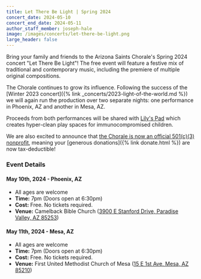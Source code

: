 ```yaml
---
title: Let There Be Light | Spring 2024
concert_date: 2024-05-10
concert_end_date: 2024-05-11
author_staff_member: joseph-hale
image: /images/concerts/let-there-be-light.png
large_header: false
---
```


Bring your family and friends to the Arizona Saints Chorale's Spring 2024
concert "Let There Be Light"! The free event will feature a festive mix of
traditional and contemporary music, including the premiere of multiple original
compositions.

The Chorale continues to grow its influence. Following the success of the
[Winter 2023 concert]({% link _concerts/2023-light-of-the-world.md %}) we will
again run the production over two separate nights: one performance in Phoenix, AZ
and another in Mesa, AZ.

Proceeds from both performances will be shared with [Lily's
Pad](https://lilyspadaz.org/) which creates hyper-clean play spaces for
immunocompromised children.

We are also excited to announce that [the Chorale is now an official 501(c)(3)
nonprofit](https://apps.irs.gov/pub/epostcard/dl/FinalLetter_93-3531070_THESAINTSCHORALEINC_09212023_00.pdf),
meaning your [generous donations]({% link donate.html %}) are now tax-deductible!

### Event Details

#### May 10th, 2024 - Phoenix, AZ
 - All ages are welcome
 - **Time:** 7pm (Doors open at 6:30pm)
 - **Cost:** Free. No tickets required.
 - **Venue:** Camelback Bible Church ([3900 E Stanford Drive, Paradise Valley, AZ 85253](https://maps.app.goo.gl/SUcU5AxSXg4y6m2m9))

#### May 11th, 2024 - Mesa, AZ
 - All ages are welcome
 - **Time:** 7pm (Doors open at 6:30pm)
 - **Cost:** Free. No tickets required.
 - **Venue:** First United Methodist Church of Mesa ([15 E 1st Ave, Mesa, AZ 85210](https://maps.app.goo.gl/LEpLXCK9koKCnn958))